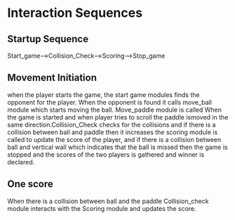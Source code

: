# Interaction Sequences

## Startup Sequence

Start_game-->Collision_Check-->Scoring-->Stop_game

## Movement Initiation

when the player starts the game, the start game modules finds the opponent
for the player.
When the opponent is found it calls move_ball module which starts moving the ball.
Move_paddle module is called When the game is started and when player tries to
scroll the paddle ismoved in the same direction.Collision_Check checks for the
collisions and if there is a collision between ball and paddle then it
increases the scoring module is called to update the score of the player,
and if there is a collision between ball and vertical wall which indicates
that the ball is missed then the game is stopped and the scores of the
two players is gathered and winner is declared.

## One score

When there is a collision between ball and the paddle Collision_check
module interacts with the Scoring module and updates the score.
